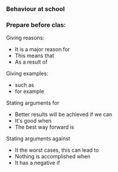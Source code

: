### Behaviour at school



### Prepare before clas:

Giving reasons:

- It is a major reason for
- This means that
- As a result of

Giving examples:

- such as
- for example

Stating arguments for

- Better results will be achieved if we can
- It's good when
- The best way forward is

Stating arguments against

- It the worst cases, this can lead to
- Nothing is accomplished when
- It has a negative if


